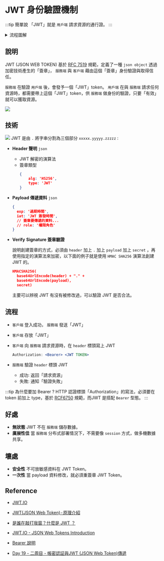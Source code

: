 # JWT 身份驗證機制

:::tip 簡單說
「JWT」就是 `用戶端` 請求資源的通行證。
:::

<details>
  <summary>流程圖解</summary>

  ![](/security/img/jwt-flow.jpg)
  [出處](https://twitter.com/guidesjava/status/1556482072356671488?fbclid=IwAR1vNwhv3iID9F-XyPXWILby_M0m-6SnMG032SXypqKXSlp709LM8skIZT4)


</details>




## 說明
JWT (JSON WEB TOKEN) 基於 [RFC 7519](https://tools.ietf.org/html/rfc7519) 規範，定義了一種 `json object` 透過加密技術產生的「簽章」， `服務端` 與 `客戶端` 藉由這個「簽章」身份驗證與取得信任。

`服務端` 在驗證 `用戶端` 後，會發予一個「JWT」token。 `用戶端`  在與 `服務端` 請求任何資源時，都需要帶上這個「JWT」token，供 `服務端` 做身份的驗證，只要「有效」就可以獲取資源。

![](/security/img/jwt-oauth.png)

## 技術
![](/security/img/jwt-json.png)
JWT 是由 `.` 將字串分割為三個部分 `xxxxx.yyyyy.zzzzz` :
- **Header 聲明** `json`

  - JWT 解密的演算法
  - 簽章類型
    ```json
    {
    	alg: 'HS256',
    	type: 'JWT'
    }
    ```

- **Payload 傳遞資料** `json`

  ```json
  {
  	exp: '過期時間',
  	iat: 'JWT 簽發時間',
  	// 簽章要傳遞的資料...
  	// role: '權限角色'
  }
  ```

- **Verify** **Signature 簽章驗證**

  說明創建簽章的方式，必須由 `header` 加上 `.` 加上 `payload` 加上 `secret` ，再使用指定的演算法來加密，以下面的例子就是使用 `HMAC SHA256` 演算法創建 JWT 的。
  
  ```json
  HMACSHA256(
    base64UrlEncode(header) + "." +
    base64UrlEncode(payload),
    secret)
  ```
  
  主要可以辨視 JWT 有沒有被修改過，可以驗證 JWT 是否合法。

## 流程

- `客戶端` 登入成功， `服務端` 發送「JWT」
- `客戶端` 存放「JWT」
- `客戶端` 向 `服務端` 請求資源時，在 `header` 標頭寫上 JWT
  ```jsx
  Authorization: <Bearer> <JWT TOKEN>
  ```

- `服務端` 驗證 `header` 標頭 JWT
  - 成功: 返回「請求資源」
  - 失敗: 通知「驗證失敗」

:::tip 為什麼要加 Bearer ?
HTTP 認證標頭「Authorization」的寫法，必須要在 token 前加上 type，基於 [RCF6750](https://datatracker.ietf.org/doc/html/rfc6750) 規範，而JWT 是搭配 `Bearer` 型態。
:::

## 好處
- **無狀態** JWT 不在 `服務端` 儲存數據。
- **廣展性佳** 當 `服務端` 分布式部署情況下，不需要像 `session` 方式，做多機數據共享。

## 壞處
- **安全性** 不可放敏感資料在 JWT Token。
- **一次性** 當 payload 資料修改，就必須重簽章 JWT Token。

## Reference

- [JWT.IO](https://jwt.io/)

- [JWT(JSON Web Token) - 原理介紹](https://medium.com/%E4%BC%81%E9%B5%9D%E4%B9%9F%E6%87%82%E7%A8%8B%E5%BC%8F%E8%A8%AD%E8%A8%88/jwt-json-web-token-%E5%8E%9F%E7%90%86%E4%BB%8B%E7%B4%B9-74abfafad7ba)

- [是誰在敲打我窗？什麼是 JWT ？](https://5xruby.tw/posts/what-is-jwt)

- [JWT.IO - JSON Web Tokens Introduction](https://jwt.io/introduction)

- [Bearer 說明](https://ithelp.ithome.com.tw/articles/10197166#:~:text=Error%20%E9%8C%AF%E8%AA%A4%E8%A8%8A%E6%81%AF-,JWT%20%E5%92%8C%20Bearer%20Token%20%E7%9A%84%E9%97%9C%E4%BF%82,%E5%B0%B1%E4%B8%8D%E5%A4%9A%E8%B4%85%E8%BF%B0%EF%BC%8C%E6%9C%AC%E7%AF%87%E5%8F%AA%E6%9C%83%E8%AA%AA%E6%98%8E%E5%9F%BA%E6%9C%AC%E4%BD%BF%E7%94%A8%E6%96%B9%E6%B3%95%E8%B7%9F%E6%B3%A8%E6%84%8F%E4%BA%8B%E9%A0%85%E3%80%82,-Authentication%20schemes%EF%BC%9A)

- [Day 19 - 二周目 - 帳密認証與JWT (JSON Web Token)傳遞](https://ithelp.ithome.com.tw/articles/10203292)